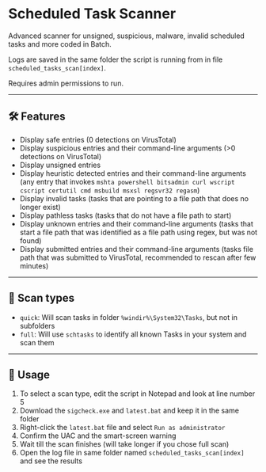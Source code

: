 # Scheduled Task Scanner
Advanced scanner for unsigned, suspicious, malware, invalid scheduled tasks and more coded in Batch.

Logs are saved in the same folder the script is running from in file `scheduled_tasks_scan[index]`.

Requires admin permissions to run.

---

## 🛠️ Features
- Display safe entries (0 detections on VirusTotal)
- Display suspicious entries and their command-line arguments (>0 detections on VirusTotal)
- Display unsigned entries
- Display heuristic detected entries and their command-line arguments  (any entry that invokes `mshta powershell bitsadmin curl wscript cscript certutil cmd msbuild msxsl regsvr32 regasm`)
- Display invalid tasks (tasks that are pointing to a file path that does no longer exist)
- Display pathless tasks (tasks that do not have a file path to start)
- Display unknown entries and their command-line arguments (tasks that start a file path that was identified as a file path using regex, but was not found)
- Display submitted entries and their command-line arguments (tasks file path that was submitted to VirusTotal, recommended to rescan after few minutes)

---

## 🔎 Scan types
- `quick`: Will scan tasks in folder `%windir%\System32\Tasks`, but not in subfolders
- `full`: Will use `schtasks` to identify all known Tasks in your system and scan them

---

## 🔑 Usage
1) To select a scan type, edit the script in Notepad and look at line number 5
2) Download the `sigcheck.exe` and `latest.bat` and keep it in the same folder
3) Right-click the `latest.bat` file and select `Run as administrator`
4) Confirm the UAC and the smart-screen warning
5) Wait till the scan finishes (will take longer if you chose full scan)
6) Open the log file in same folder named `scheduled_tasks_scan[index]` and see the results
